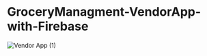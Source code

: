 # GroceryManagment-VendorApp-with-Firebase
![Vendor App (1)](https://user-images.githubusercontent.com/52954202/131649209-ee3cc93d-ebdd-4090-a095-c96b06b1f2b6.jpg)
